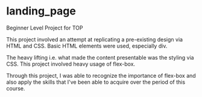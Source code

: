 # landing_page
Beginner Level Project for TOP

This project involved an attempt at replicating a pre-existing design via HTML and CSS. Basic HTML elements were used, especially div. 

The heavy lifting i.e. what made the content presentable was the styling via CSS. This 
project involved heavy usage of flex-box.

Through this project, I was able to recognize the importance of flex-box and also apply the 
skills that I've been able to acquire over the period of this course.
